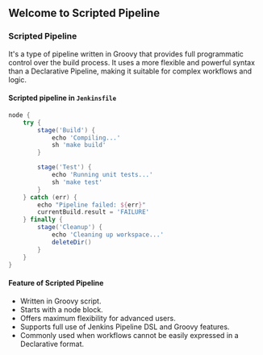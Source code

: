 ## Welcome to Scripted Pipeline

### Scripted Pipeline

It's a type of pipeline written in Groovy that provides full programmatic control over the build process. It uses a more flexible and powerful syntax than a Declarative Pipeline, making it suitable for complex workflows and logic.

#### Scripted pipeline in `Jenkinsfile`

```groovy
node {
    try {
        stage('Build') {
            echo 'Compiling...'
            sh 'make build'
        }

        stage('Test') {
            echo 'Running unit tests...'
            sh 'make test'
        }
    } catch (err) {
        echo "Pipeline failed: ${err}"
        currentBuild.result = 'FAILURE'
    } finally {
        stage('Cleanup') {
            echo 'Cleaning up workspace...'
            deleteDir()
        }
    }
}
```

#### Feature of Scripted Pipeline

- Written in Groovy script.
- Starts with a node block.
- Offers maximum flexibility for advanced users.
- Supports full use of Jenkins Pipeline DSL and Groovy features.
- Commonly used when workflows cannot be easily expressed in a Declarative format.
